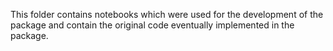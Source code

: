 This folder contains notebooks which were used for the development of the package and contain the original code eventually implemented in the package.